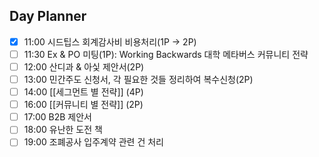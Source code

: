 ## Day Planner
- [x] 11:00 시드팁스 회계감사비 비용처리(1P → 2P)
- [ ] 11:30 Ex & PO 미팅(1P): Working Backwards 대학 메타버스 커뮤니티 전략
- [ ] 12:00 산디과 & 아싳 제안서(2P)
- [ ] 13:00 민간주도 신청서, 각 필요한 것들 정리하여 복수신청(2P)
- [ ] 14:00 [[세그먼트 별 전략]] (4P)
- [ ] 16:00 [[커뮤니티 별 전략]] (2P)
- [ ] 17:00 B2B 제안서
- [ ] 18:00 유난한 도전 책
- [ ] 19:00 조폐공사 입주계약 관련 건 처리